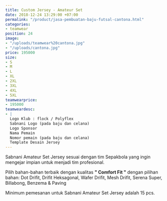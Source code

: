```yaml
---
title: Custom Jersey - Amateur Set
date: 2018-12-24 13:29:00 +07:00
permalink: "/product/jasa-pembuatan-baju-futsal-cantona.html"
categories:
- teamwear
position: 24
image:
- "/uploads/teamwear%20cantona.jpg"
- "/uploads/cantona.jpg"
price: 195000
size:
- S
- M
- L
- XL
- 2XL
- 3XL
- 4XL
- 5XL
teamwearprice:
- 195000
teamweardesc:
- |
  Logo Klub : flock / Polyflex
  Sabnani Logo (pada baju dan celana)
  Logo Sponsor
  Nama Pemain
  Nomor pemain (pada baju dan celana)
  Template Desain Jersey
---
```


Sabnani Amateur Set Jersey sesuai dengan tim Sepakbola yang ingin mengejar impian untuk menjadi tim profesional.

Pilih bahan-bahan terbaik dengan kualitas **" Comfort Fit "**  dengan pilihan bahan: Dot Drifit, Drifit Heksagonal, Wafer Drifit, Mesh Drifit, Serena Super, Billabong, Benzema & Paving

Minimum pemesanan untuk Sabnani Amateur Set Jersey adalah 15 pcs.



